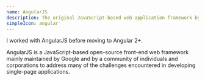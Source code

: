 ```yaml
---
name: AngularJS
description: The original JavaScript-based web application framework by Google
simpleIcon: angular
---
```


I worked with AngularJS before moving to Angular 2+.

AngularJS is a JavaScript-based open-source front-end web framework mainly maintained by Google and by a community of individuals and corporations to address many of the challenges encountered in developing single-page applications.